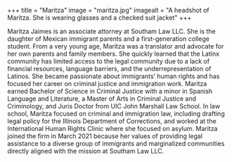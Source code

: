 +++
title = "Maritza"
image = "maritza.jpg"
imagealt = "A headshot of Maritza. She is wearing glasses and a checked suit jacket"
+++

Maritza Jaimes is an associate attorney at Southam Law LLC. She is the daughter of Mexican immigrant parents and a first-generation college student. From a very young age, Maritza was a translator and advocate for her own parents and family members. She quickly learned that the Latinx community has limited access to the legal community due to a lack of financial resources, language barriers, and the underrepresentation of Latinos. She became passionate about immigrants’ human rights and has focused her career on criminal justice and immigration work. Maritza earned Bachelor of Science in Criminal Justice with a minor in Spanish Language and Literature, a Master of Arts in Criminal Justice and Criminology, and Juris Doctor from UIC John Marshall Law School. In law school, Maritza focused on criminal and immigration law, including drafting legal policy for the Illinois Department of Corrections, and worked at the International Human Rights Clinic where she focused on asylum. Maritza joined the firm in March 2021 because her values of providing legal assistance to a diverse group of immigrants and marginalized communities directly aligned with the mission at Southam Law LLC.  
